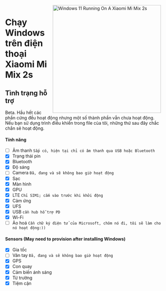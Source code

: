 <img align="right" src="https://github.com/PhucHauDeveloper/Port-Windows-11-Xiaomi-Mi-Mix-2s/blob/b71fde07677d753897aa44eaec1914f54c57cede/guide/png/Xiaomi%20Mi%20Mix%202s%20Windows.png?raw=true" width="350" alt="Windows 11 Running On A Xiaomi Mi Mix 2s">


# Chạy Windows trên điện thoại Xiaomi Mi Mix 2s

## Tình trạng hỗ trợ

Beta. Hầu hết các phần cứng đều hoạt động nhưng một số thành phần vẫn chưa hoạt động. Nếu bạn sử dụng trình điều khiển trong file của tôi, những thứ sau đây chắc chắn sẽ hoạt động.

#### Tính năng

- [ ] Âm thanh ```Sắp có, hiện tại chỉ có âm thanh qua USB hoặc Bluetooth```
- [x] Trạng thái pin
- [x] Bluetooth
- [x] Độ sáng
- [ ] Camera ```Đã, đang và sẽ không bao giờ hoạt động```
- [x] Sạc
- [x] Màn hình
- [x] GPU
- [x] LTE ```Chỉ SIM1; cắm vào trước khi khởi động```
- [x] Cảm ứng
- [x] UFS
- [x] USB ```cần hub hỗ trợ PD```
- [x] Wi-Fi
- [ ] Ảo hoá ```Cần chữ ký điện tử của Microsoft, chôm nó đi, tôi sẽ làm cho nó hoạt động:))```

#### Sensors (May need to provision after installing Windows)
- [x] Gia tốc
- [ ] Vân tay ```Đã, đang và sẽ không bao giờ hoạt động```
- [x] GPS
- [x] Con quay
- [x] Cảm biến ánh sáng
- [x] Từ trường
- [x] Tiệm cận

